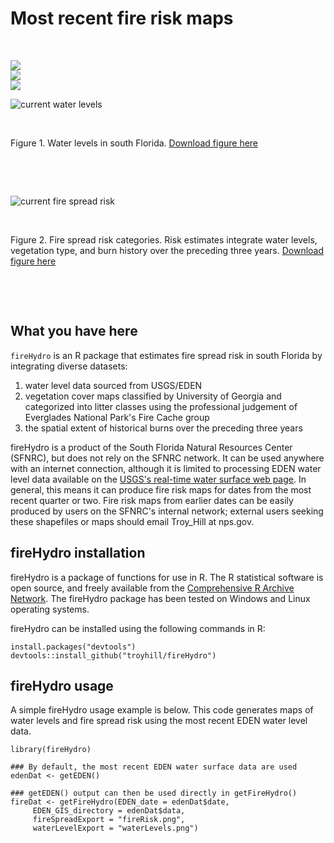 # Most recent fire risk maps

&nbsp;


<img src="{{site.url}}/docs/figures/waterLevels.png" style="display: block; margin: auto;" />

<img src="{{site.url}}/figures/waterLevels.png" style="display: block; margin: auto;" />

<img src="https://github.com/troyhill/fireHydro/blob/master/docs/figures/waterLevels.png" style="display: block; margin: auto;" />

![current water levels]({{site.url}}/figures/waterLevels.png)


&nbsp;

Figure 1. Water levels in south Florida. [Download figure here](../docs/figures/waterLevels.png)


&nbsp;

&nbsp;


![current fire spread risk]({{site.url}}/figures/fireRisk.png)

&nbsp;

Figure 2. Fire spread risk categories. Risk estimates integrate water levels, vegetation type, and burn history over the preceding three years. [Download figure here](../docs/figures/fireRisk.png)

&nbsp;

&nbsp;



## What you have here

`fireHydro` is an R package that estimates fire spread risk in south Florida by integrating diverse datasets:
1. water level data sourced from USGS/EDEN
2. vegetation cover maps classified by University of Georgia and categorized into litter classes using the professional judgement of Everglades National Park's Fire Cache group
3. the spatial extent of historical burns over the preceding three years


fireHydro is a product of the South Florida Natural Resources Center (SFNRC), but does not rely on the SFNRC network. It can be used anywhere with an internet connection, although it is limited to processing EDEN water level data available on the [USGS's real-time water surface web page](https://sofia.usgs.gov/eden/models/real-time.php). In general, this means it can produce fire risk maps for dates from the most recent quarter or two. Fire risk maps from earlier dates can be easily produced by users on the SFNRC's internal network; external users seeking these shapefiles or maps should email Troy_Hill at nps.gov.


## fireHydro installation

fireHydro is a package of functions for use in R. The R statistical software is open source, and freely available from the [Comprehensive R Archive Network](https://cran.r-project.org/). The fireHydro package has been tested on Windows and Linux operating systems.

fireHydro can be installed using the following commands in R:

```
install.packages("devtools")
devtools::install_github("troyhill/fireHydro")
```


## fireHydro usage

A simple fireHydro usage example is below. This code generates maps of water levels and fire spread risk using the most recent EDEN water level data.

```
library(fireHydro)

### By default, the most recent EDEN water surface data are used
edenDat <- getEDEN()
 
### getEDEN() output can then be used directly in getFireHydro()
fireDat <- getFireHydro(EDEN_date = edenDat$date, 
     EDEN_GIS_directory = edenDat$data,
     fireSpreadExport = "fireRisk.png",
     waterLevelExport = "waterLevels.png")



```


      
